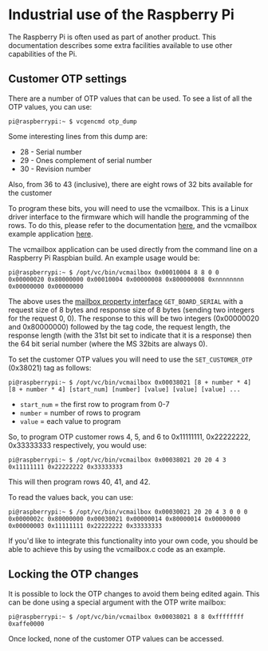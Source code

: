 # Industrial use of the Raspberry Pi

The Raspberry Pi is often used as part of another product. This documentation describes some extra facilities available to use other capabilities of the Pi.

## Customer OTP settings

There are a number of OTP values that can be used. To see a list of all the OTP values, you can use:

```
pi@raspberrypi:~ $ vcgencmd otp_dump
```

Some interesting lines from this dump are:

* 28 - Serial number
* 29 - Ones complement of serial number
* 30 - Revision number

Also, from 36 to 43 (inclusive), there are eight rows of 32 bits available for the customer

To program these bits, you will need to use the vcmailbox. This is a Linux driver interface to the firmware which will handle the programming of the rows. To do this, please refer to the documentation [here](https://github.com/raspberrypi/firmware/wiki/Mailbox-property-interface), and the vcmailbox example application [here](https://github.com/raspberrypi/userland/blob/master/host_applications/linux/apps/vcmailbox/vcmailbox.c).

The vcmailbox application can be used directly from the command line on a Raspberry Pi Raspbian build. An example usage would be:

```
pi@raspberrypi:~ $ /opt/vc/bin/vcmailbox 0x00010004 8 8 0 0
0x00000020 0x80000000 0x00010004 0x00000008 0x800000008 0xnnnnnnnn 0x00000000 0x00000000
```

The above uses the [mailbox property interface](https://github.com/raspberrypi/firmware/wiki/Mailbox-property-interface) `GET_BOARD_SERIAL` with a request size of 8 bytes and response size of 8 bytes (sending two integers for the request 0, 0). The response to this will be two integers (0x00000020 and 0x80000000) followed by the tag code, the request length, the response length (with the 31st bit set to indicate that it is a response) then the 64 bit serial number (where the MS 32bits are always 0).

To set the customer OTP values you will need to use the `SET_CUSTOMER_OTP` (0x38021) tag as follows:
```
pi@raspberrypi:~ $ /opt/vc/bin/vcmailbox 0x00038021 [8 + number * 4] [8 + number * 4] [start_num] [number] [value] [value] [value] ...
```

- `start_num` = the first row to program from 0-7
- `number` = number of rows to program
- `value` = each value to program

So, to program OTP customer rows 4, 5, and 6 to 0x11111111, 0x22222222, 0x33333333 respectively, you would use:

```
pi@raspberrypi:~ $ /opt/vc/bin/vcmailbox 0x00038021 20 20 4 3 0x11111111 0x22222222 0x33333333
```

This will then program rows 40, 41, and 42.

To read the values back, you can use:

```
pi@raspberrypi:~ $ /opt/vc/bin/vcmailbox 0x00030021 20 20 4 3 0 0 0
0x0000002c 0x80000000 0x00030021 0x00000014 0x80000014 0x00000000 0x00000003 0x11111111 0x22222222 0x33333333
```

If you'd like to integrate this functionality into your own code, you should be able to achieve this by using the vcmailbox.c code as an example.

## Locking the OTP changes

It is possible to lock the OTP changes to avoid them being edited again. This can be done using a special argument with the OTP write mailbox:

```
pi@raspberrypi:~ $ /opt/vc/bin/vcmailbox 0x00038021 8 8 0xffffffff 0xaffe0000
```

Once locked, none of the customer OTP values can be accessed.
